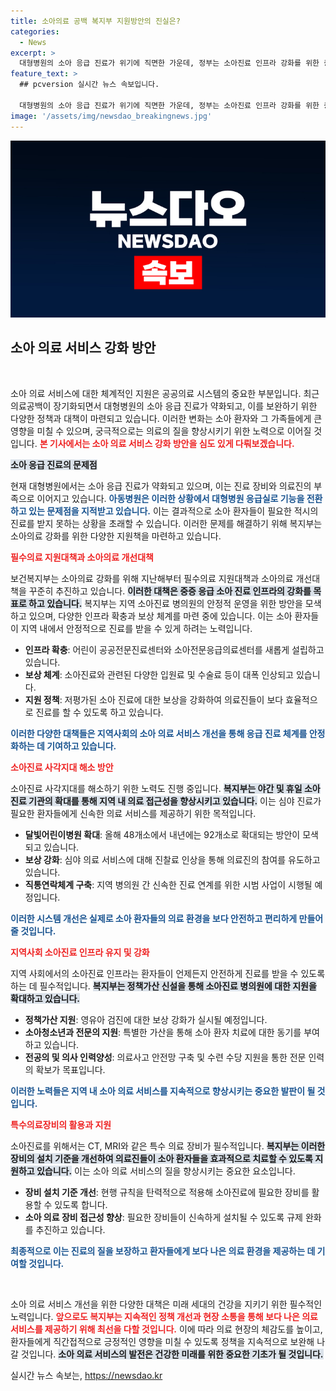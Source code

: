 ```yaml
---
title: 소아의료 공백 복지부 지원방안의 진실은?
categories:
  - News
excerpt: >
  대형병원의 소아 응급 진료가 위기에 직면한 가운데, 정부는 소아진료 인프라 강화를 위한 종합 대책을 발표했습니다. 중증 응급 진료 지원과 야간 진료 기관 확대 등의 조치로 응급 의료 사각지대를 해소할 전망입니다.
feature_text: >
  ## pcversion 실시간 뉴스 속보입니다.

  대형병원의 소아 응급 진료가 위기에 직면한 가운데, 정부는 소아진료 인프라 강화를 위한 종합 대책을 발표했습니다. 중증 응급 진료 지원과 야간 진료 기관 확대 등의 조치로 응급 의료 사각지대를 해소할 전망입니다.
image: '/assets/img/newsdao_breakingnews.jpg'
---
```


<p><img src="/assets/img/newsdao_breakingnews.jpg" alt="pcversion 속보" /></p>

<h2 data-ke-size="size26">소아 의료 서비스 강화 방안</h2>

<p data-ke-size="size16">&nbsp;</p>

<p>소아 의료 서비스에 대한 체계적인 지원은 공공의료 시스템의 중요한 부분입니다. 최근 의료공백이 장기화되면서 대형병원의 소아 응급 진료가 약화되고, 이를 보완하기 위한 다양한 정책과 대책이 마련되고 있습니다. 이러한 변화는 소아 환자와 그 가족들에게 큰 영향을 미칠 수 있으며, 궁극적으로는 의료의 질을 향상시키기 위한 노력으로 이어질 것입니다. <b><span style="color: #ee2323;">본 기사에서는 소아 의료 서비스 강화 방안을 심도 있게 다뤄보겠습니다.</span></b> </p>

<p><b><span style="background-color: #21538527;">소아 응급 진료의 문제점</span></b></p>

<p>현재 대형병원에서는 소아 응급 진료가 약화되고 있으며, 이는 진료 장비와 의료진의 부족으로 이어지고 있습니다. <b><span style="color: #1a5490;">아동병원은 이러한 상황에서 대형병원 응급실로 기능을 전환하고 있는 문제점을 지적받고 있습니다.</span></b> 이는 결과적으로 소아 환자들이 필요한 적시의 진료를 받지 못하는 상황을 초래할 수 있습니다. 이러한 문제를 해결하기 위해 복지부는 소아의료 강화를 위한 다양한 지원책을 마련하고 있습니다. </p>

<p><b><span style="color: #ee2323;">필수의료 지원대책과 소아의료 개선대책</span></b></p>

<p>보건복지부는 소아의료 강화를 위해 지난해부터 필수의료 지원대책과 소아의료 개선대책을 꾸준히 추진하고 있습니다. <b><span style="background-color: #21538527;">이러한 대책은 중증 응급 소아 진료 인프라의 강화를 목표로 하고 있습니다.</span></b> 복지부는 지역 소아진료 병의원의 안정적 운영을 위한 방안을 모색하고 있으며, 다양한 인프라 확충과 보상 체계를 마련 중에 있습니다. 이는 소아 환자들이 지역 내에서 안정적으로 진료를 받을 수 있게 하려는 노력입니다. </p>

<ul>
<li><b>인프라 확충</b>: 어린이 공공전문진료센터와 소아전문응급의료센터를 새롭게 설립하고 있습니다.</li>
<li><b>보상 체계</b>: 소아진료와 관련된 다양한 입원료 및 수술료 등이 대폭 인상되고 있습니다.</li>
<li><b>지원 정책</b>: 저평가된 소아 진료에 대한 보상을 강화하여 의료진들이 보다 효율적으로 진료를 할 수 있도록 하고 있습니다.</li>
</ul>

<p><b><span style="color: #1a5490;">이러한 다양한 대책들은 지역사회의 소아 의료 서비스 개선을 통해 응급 진료 체계를 안정화하는 데 기여하고 있습니다.</span></b></p>

<p><b><span style="color: #ee2323;">소아진료 사각지대 해소 방안</span></b></p>

<p>소아진료 사각지대를 해소하기 위한 노력도 진행 중입니다. <b><span style="background-color: #21538527;">복지부는 야간 및 휴일 소아진료 기관의 확대를 통해 지역 내 의료 접근성을 향상시키고 있습니다.</span></b> 이는 심야 진료가 필요한 환자들에게 신속한 의료 서비스를 제공하기 위한 목적입니다. </p>

<ul>
<li><b>달빛어린이병원 확대</b>: 올해 48개소에서 내년에는 92개소로 확대되는 방안이 모색되고 있습니다.</li>
<li><b>보상 강화</b>: 심야 의료 서비스에 대해 진찰료 인상을 통해 의료진의 참여를 유도하고 있습니다.</li>
<li><b>직통연락체계 구축</b>: 지역 병의원 간 신속한 진료 연계를 위한 시범 사업이 시행될 예정입니다.</li>
</ul>

<p><b><span style="color: #1a5490;">이러한 시스템 개선은 실제로 소아 환자들의 의료 환경을 보다 안전하고 편리하게 만들어 줄 것입니다.</span></b></p>

<p><b><span style="color: #ee2323;">지역사회 소아진료 인프라 유지 및 강화</span></b></p>

<p>지역 사회에서의 소아진료 인프라는 환자들이 언제든지 안전하게 진료를 받을 수 있도록 하는 데 필수적입니다. <b><span style="background-color: #21538527;">복지부는 정책가산 신설을 통해 소아진료 병의원에 대한 지원을 확대하고 있습니다.</span></b> </p>

<ul>
<li><b>정책가산 지원</b>: 영유아 검진에 대한 보상 강화가 실시될 예정입니다.</li>
<li><b>소아청소년과 전문의 지원</b>: 특별한 가산을 통해 소아 환자 치료에 대한 동기를 부여하고 있습니다.</li>
<li><b>전공의 및 의사 인력양성</b>: 의료사고 안전망 구축 및 수련 수당 지원을 통한 전문 인력의 확보가 목표입니다.</li>
</ul>

<p><b><span style="color: #1a5490;">이러한 노력들은 지역 내 소아 의료 서비스를 지속적으로 향상시키는 중요한 발판이 될 것입니다.</span></b></p>

<p><b><span style="color: #ee2323;">특수의료장비의 활용과 지원</span></b></p>

<p>소아진료를 위해서는 CT, MRI와 같은 특수 의료 장비가 필수적입니다. <b><span style="background-color: #21538527;">복지부는 이러한 장비의 설치 기준을 개선하여 의료진들이 소아 환자들을 효과적으로 치료할 수 있도록 지원하고 있습니다.</span></b> 이는 소아 의료 서비스의 질을 향상시키는 중요한 요소입니다. </p>

<ul>
<li><b>장비 설치 기준 개선</b>: 현행 규칙을 탄력적으로 적용해 소아진료에 필요한 장비를 활용할 수 있도록 합니다.</li>
<li><b>소아 의료 장비 접근성 향상</b>: 필요한 장비들이 신속하게 설치될 수 있도록 규제 완화를 추진하고 있습니다.</li>
</ul>

<p><b><span style="color: #1a5490;">최종적으로 이는 진료의 질을 보장하고 환자들에게 보다 나은 의료 환경을 제공하는 데 기여할 것입니다.</span></b></p>

<p data-ke-size="size16">&nbsp;</p>

<p>소아 의료 서비스 개선을 위한 다양한 대책은 미래 세대의 건강을 지키기 위한 필수적인 노력입니다. <b><span style="color: #ee2323;">앞으로도 복지부는 지속적인 정책 개선과 현장 소통을 통해 보다 나은 의료 서비스를 제공하기 위해 최선을 다할 것입니다.</span></b> 이에 따라 의료 현장의 체감도를 높이고, 환자들에게 직간접적으로 긍정적인 영향을 미칠 수 있도록 정책을 지속적으로 보완해 나갈 것입니다. <b><span style="background-color: #21538527;">소아 의료 서비스의 발전은 건강한 미래를 위한 중요한 기초가 될 것입니다.</span></b></p>
실시간 뉴스 속보는, <a href="https://newsdao.kr" rel="dofollow">https://newsdao.kr</a>


